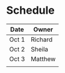 # Schedule

| Date | Owner |
|-------|---------|
| Oct 1 | Richard |
| Oct 2 | Sheila  |
| Oct 3 | Matthew |
|       |         |
